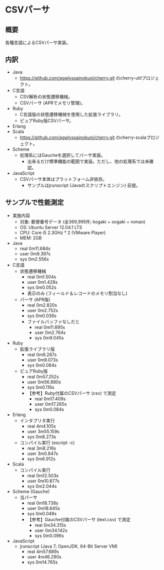 CSVパーサ
=========

概要
----
各種言語によるCSVパーサ実装。

内訳
----
* Java
   * https://github.com/agwlvssainokuni/cherry.git のcherry-utilプロジェクト。
* C言語
   * CSV解析の状態遷移機械。
   * CSVパーサ (APRでメモリ管理)。
* Ruby
   * C言語版の状態遷移機械を使用した拡張ライブラリ。
   * ピュアRuby版CSVパーサ。
* Erlang
* Scala
   * https://github.com/agwlvssainokuni/cherry.git のcherry-scalaプロジェクト。
* Scheme
   * 処理系にはGaucheを選択してパーサ実装。
      * 出来るだけ標準機能の範囲で実装。ただし、他の処理系では未確認。
* JavaScript
   * CSVパーサ本体はプラットフォーム非依存。
      * サンプルはjrunscript (Javaのスクリプトエンジン) 前提。

サンプルで性能測定
------------------
* 実施内容
   * 対象: 郵便番号データ (全369,995件; kogaki + oogaki + roman)
   * OS: Ubuntu Server 12.04.1 LTS
   * CPU: Core i5 2.3GHz * 2 (VMware Player)
   * MEM: 2GB
* Java
   * real    0m11.684s
   * user    0m9.397s
   * sys     0m2.556s
* C言語
   * 状態遷移機械
      * real    0m1.504s
      * user    0m1.428s
      * sys     0m0.052s
      * 表示のみ (フィールド＆レコードのメモリ割当なし)
   * パーサ (APR版)
      * real    0m2.820s
      * user    0m2.752s
      * sys     0m0.036s
      * ファイルバッファなしだと
         * real    0m11.895s
         * user    0m2.764s
         * sys     0m9.045s
* Ruby
   * 拡張ライブラリ版
      * real    0m9.287s
      * user    0m9.073s
      * sys     0m0.084s
   * ピュアRuby版
      * real    0m57.252s
      * user    0m56.880s
      * sys     0m0.116s
      * 【参考】Ruby付属のCSVパーサ (csv) で測定
         * real    0m17.409s
         * user    0m17.265s
         * sys     0m0.084s
* Erlang
   * インタプリタ実行
      * real    4m4.105s
      * user    3m55.159s
      * sys     0m8.273s
   * コンパイル実行 (escript -c)
      * real    3m8.216s
      * user    3m0.847s
      * sys     0m6.912s
* Scala
   * コンパイル実行
      * real    0m12.503s
      * user    0m10.877s
      * sys     0m2.044s
* Scheme (Gauche)
   * 当パーサ
      * real    0m18.738s
      * user    0m18.645s
      * sys     0m0.048s
      * 【参考】Gauche付属のCSVパーサ (text.csv) で測定
         * real    0m34.315s
         * user    0m34.142s
         * sys     0m0.096s
* JavaScript
   * jrunscript (Java 7; OpenJDK, 64-Bit Server VM)
      * real    4m57.689s
      * user    4m46.290s
      * sys     0m14.765s

